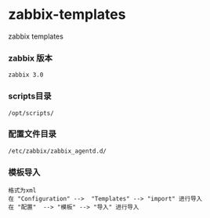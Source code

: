 # zabbix-templates
zabbix templates

### zabbix 版本
```
zabbix 3.0 
```

### scripts目录
```
/opt/scripts/
```

### 配置文件目录
```
/etc/zabbix/zabbix_agentd.d/
```

### 模板导入
```
格式为xml
在 "Configuration" -->  "Templates" --> "import" 进行导入
在 "配置"  --> "模板" --> "导入" 进行导入
```
